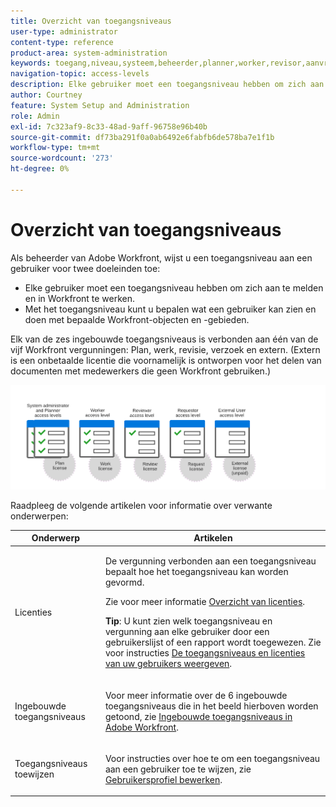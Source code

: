 ```yaml
---
title: Overzicht van toegangsniveaus
user-type: administrator
content-type: reference
product-area: system-administration
keywords: toegang,niveau,systeem,beheerder,planner,worker,revisor,aanvrager,extern,gebruiker
navigation-topic: access-levels
description: Elke gebruiker moet een toegangsniveau hebben om zich aan te melden en in Workfront te werken. Met het toegangsniveau kunt u bepalen wat een gebruiker kan zien en doen met bepaalde Workfront-objecten en -gebieden. Elk van de zes ingebouwde toegangsniveaus is verbonden aan één van de vijf Workfront vergunningen, die Plan, het Werk, het Overzicht, Verzoek, en Extern zijn.
author: Courtney
feature: System Setup and Administration
role: Admin
exl-id: 7c323af9-8c33-48ad-9aff-96758e96b40b
source-git-commit: df73ba291f0a0ab6492e6fabfb6de578ba7e1f1b
workflow-type: tm+mt
source-wordcount: '273'
ht-degree: 0%

---
```


# Overzicht van toegangsniveaus

Als beheerder van Adobe Workfront, wijst u een toegangsniveau aan een gebruiker voor twee doeleinden toe:

* Elke gebruiker moet een toegangsniveau hebben om zich aan te melden en in Workfront te werken.
* Met het toegangsniveau kunt u bepalen wat een gebruiker kan zien en doen met bepaalde Workfront-objecten en -gebieden.

Elk van de zes ingebouwde toegangsniveaus is verbonden aan één van de vijf Workfront vergunningen: Plan, werk, revisie, verzoek en extern. (Extern is een onbetaalde licentie die voornamelijk is ontworpen voor het delen van documenten met medewerkers die geen Workfront gebruiken.)

![](assets/access-levels-and-licenses-old.png)

Raadpleeg de volgende artikelen voor informatie over verwante onderwerpen:

<table style="table-layout:auto"> 
 <col> 
 <col> 
 <thead> 
  <tr> 
   <th>Onderwerp</th> 
   <th>Artikelen</th> 
  </tr> 
 </thead> 
 <tbody> 
  <tr> 
   <td>Licenties</td> 
   <td> <p>De vergunning verbonden aan een toegangsniveau bepaalt hoe het toegangsniveau kan worden gevormd.</p> <p>Zie voor meer informatie <a href="../../../administration-and-setup/add-users/access-levels-and-object-permissions/wf-licenses.md" class="MCXref xref">Overzicht van licenties</a>.</p> <p><strong>Tip</strong>: U kunt zien welk toegangsniveau en vergunning aan elke gebruiker door een gebruikerslijst of een rapport wordt toegewezen. Zie voor instructies <a href="../../../administration-and-setup/add-users/access-levels-and-object-permissions/list-access-levels-and-licenses-for-your-users.md" class="MCXref xref">De toegangsniveaus en licenties van uw gebruikers weergeven</a>.</p> </td> 
  </tr> 
  <tr> 
   <td>Ingebouwde toegangsniveaus</td> 
   <td> <p>Voor meer informatie over de 6 ingebouwde toegangsniveaus die in het beeld hierboven worden getoond, zie <a href="../../../administration-and-setup/add-users/access-levels-and-object-permissions/default-access-levels-in-workfront.md" class="MCXref xref">Ingebouwde toegangsniveaus in Adobe Workfront</a>.</p> </td> 
  </tr> 
  <tr> 
   <td>Toegangsniveaus toewijzen</td> 
   <td> <p>Voor instructies over hoe te om een toegangsniveau aan een gebruiker toe te wijzen, zie <a href="../../../administration-and-setup/add-users/create-and-manage-users/edit-a-users-profile.md" class="MCXref xref">Gebruikersprofiel bewerken</a>.</p> </td> 
  </tr> 
  <!--
  <tr> 
   <td>Access levels and proofing</td> 
   <td> <p>Your users' access levels can affect proofing for each permission profile. For more information, see the section in the article .</p> </td> 
  </tr> 
  -->
 </tbody> 
</table>
